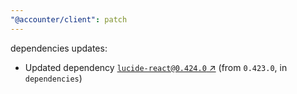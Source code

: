 ```yaml
---
"@accounter/client": patch
---
```

dependencies updates:
  - Updated dependency [`lucide-react@0.424.0` ↗︎](https://www.npmjs.com/package/lucide-react/v/0.424.0) (from `0.423.0`, in `dependencies`)
